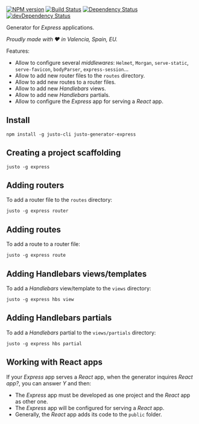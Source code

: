 [![NPM version](http://img.shields.io/npm/v/justo-generator-express.svg)](https://www.npmjs.org/package/justo-generator-express)
[![Build Status](https://travis-ci.org/justojsg/justo-generator-express.svg?branch=master)](https://travis-ci.org/justojsg/justo-generator-express)
[![Dependency Status](https://david-dm.org/justojsg/justo-generator-express.svg)](https://david-dm.org/justojsg/justo-generator-express)
[![devDependency Status](https://david-dm.org/justojsg/justo-generator-express/dev-status.svg)](https://david-dm.org/justojsg/justo-generator-express#info=devDependencies)

Generator for *Express* applications.

*Proudly made with ♥ in Valencia, Spain, EU.*

Features:

- Allow to configure several *middlewares*: `Helmet`, `Morgan`, `serve-static`, `serve-favicon`,
  `bodyParser`, `express-session`...
- Allow to add new router files to the `routes` directory.
- Allow to add new routes to a router files.
- Allow to add new *Handlebars* views.
- Allow to add new *Handlebars* partials.
- Allow to configure the *Express* app for serving a *React* app.

## Install

```
npm install -g justo-cli justo-generator-express
```

## Creating a project scaffolding

```
justo -g express
```

## Adding routers

To add a router file to the `routes` directory:

```
justo -g express router
```

## Adding routes

To add a route to a router file:

```
justo -g express route
```

## Adding Handlebars views/templates

To add a *Handlebars* view/template to the `views` directory:

```
justo -g express hbs view
```

## Adding Handlebars partials

To add a *Handlebars* partial to the `views/partials` directory:

```
justo -g express hbs partial
```

## Working with React apps

If your *Express* app serves a *React* app, when the generator inquires
*React app?*, you can answer *Y* and then:

- The *Express* app must be developed as one project and the *React* app as other one.
- The *Express* app will be configured for serving a *React* app.
- Generally, the *React* app adds its code to the `public` folder.
